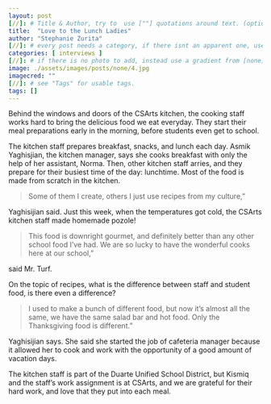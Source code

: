 ```yaml
---
layout: post
[//]: # Title & Author, try to  use [""] quotations around text. (optional, just formality).
title:  "Love to the Lunch Ladies"
author: "Stephanie Zurita"
[//]: # every post needs a category, if there isnt an apparent one, use [misc].
categories: [ interviews ]
[//]: # if there is no photo to add, instead use a gradient from [none] folder by picking a number from 1-10. (all gradients are .jpg)
image: ./assets/images/posts/none/4.jpg
imagecred: ""
[//]: # see "Tags" for usable tags.
tags: []
---
```

Behind the windows and doors of the CSArts kitchen, the cooking staff works hard to bring the delicious food we eat everyday. They start their meal preparations early in the morning, before students even get to school. 

The kitchen staff prepares breakfast, snacks, and lunch each day. Asmik Yaghisjian, the kitchen manager, says she cooks breakfast with only the help of her assistant, Norma. Then, other kitchen staff arries, and they prepare for their busiest time of the day: lunchtime. Most of the food is made from scratch in the kitchen. 

> Some of them I create, others I just use recipes from my culture,” 

Yaghisijian said. Just this week, when the temperatures got cold, the CSArts kitchen staff made homemade pozole! 

> This food is downright gourmet, and definitely better than any other school food I’ve had. We are so lucky to have the wonderful cooks here at our school,” 

said Mr. Turf.

On the topic of recipes, what is the difference between staff and student food, is there even a difference? 

> I used to make a bunch of different food, but now it’s almost all the same, we have the same salad bar and hot food. Only the Thanksgiving food is different.” 

Yaghisijian says. She said she started the job of cafeteria manager because it allowed her to cook and work with the opportunity of a good amount of vacation days. 

The kitchen staff is part of the Duarte Unified School District, but Kismiq and the staff’s work assignment is at CSArts, and we are grateful for their hard work, and love that they put into each meal.